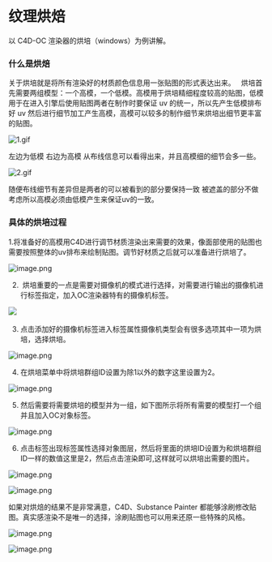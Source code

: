 # 纹理烘焙

以 C4D-OC 渲染器的烘培（windows）为例讲解。

### 什么是烘焙

关于烘培就是将所有渲染好的材质颜色信息用一张贴图的形式表达出来。
 
烘培首先需要两组模型：一个高模，一个低模。高模用于烘培精细程度较高的贴图，低模用于在进入引擎后使用贴图两者在制作时要保证 uv 的统一，所以先产生低模排布好 uv 然后进行细节加工产生高模，高模可以较多的制作细节来烘培出细节更丰富的贴图。


![1.gif](https://intranetproxy.alipay.com/skylark/lark/0/2019/gif/35863/1575542283675-b8449bec-6071-45da-a22c-ccda8cca17b9.gif#align=left&display=inline&height=176&margin=%5Bobject%20Object%5D&name=1.gif&originHeight=176&originWidth=401&size=35087&status=done&style=none&width=401)

左边为低模 右边为高模 从布线信息可以看得出来，并且高模细的细节会多一些。

![2.gif](https://intranetproxy.alipay.com/skylark/lark/0/2019/gif/35863/1575542372069-0d12d79c-48cb-437d-8459-7b108c6bd13f.gif#align=left&display=inline&height=176&margin=%5Bobject%20Object%5D&name=2.gif&originHeight=176&originWidth=401&size=56229&status=done&style=none&width=401)

随便布线细节有差异但是两者的可以被看到的部分要保持一致 被遮盖的部分不做考虑所以高模必须由低模产生来保证uv的一致。


### 具体的烘培过程

1.将准备好的高模用C4D进行调节材质渲染出来需要的效果，像面部使用的贴图也需要按照整体的uv排布来绘制贴图。调节好材质之后就可以准备进行烘培了。

![image.png](https://intranetproxy.alipay.com/skylark/lark/0/2019/png/35863/1575542465935-40c0a4e6-05f4-4971-a641-43381d77c177.png#align=left&display=inline&height=288&margin=%5Bobject%20Object%5D&name=image.png&originHeight=575&originWidth=531&size=315013&status=done&style=none&width=265.5)


2.  烘培重要的一点是需要对摄像机的模式进行选择，对需要进行输出的摄像机进行标签指定，加入OC渲染器特有的摄像机标签。

![](https://intranetproxy.alipay.com/skylark/lark/0/2019/png/35863/1575542491611-fe624337-5647-4dfc-a431-764aa73e3719.png#align=left&display=inline&height=304&margin=%5Bobject%20Object%5D&originHeight=608&originWidth=646&status=done&style=none&width=323)                                      


3. 点击添加好的摄像机标签进入标签属性摄像机类型会有很多选项其中一项为烘培，选择烘培。

![image.png](https://intranetproxy.alipay.com/skylark/lark/0/2019/png/35863/1575542512084-eddf6219-e4f2-469e-b432-52688727eadb.png#align=left&display=inline&height=274&margin=%5Bobject%20Object%5D&name=image.png&originHeight=547&originWidth=680&size=106104&status=done&style=none&width=340)


4. 在烘培菜单中将烘培群组ID设置为除1以外的数字这里设置为2。

![image.png](https://intranetproxy.alipay.com/skylark/lark/0/2019/png/35863/1575542530282-1f86f98e-2416-4bc2-8a51-1cfd02e8891e.png#align=left&display=inline&height=283&margin=%5Bobject%20Object%5D&name=image.png&originHeight=566&originWidth=996&size=113806&status=done&style=none&width=498)


5. 然后需要将需要烘培的模型并为一组，如下图所示将所有需要的模型打一个组并且加入OC对象标签。

![image.png](https://intranetproxy.alipay.com/skylark/lark/0/2019/png/35863/1575542550265-48752393-a119-4b21-8ded-b31fadd6f590.png#align=left&display=inline&height=375&margin=%5Bobject%20Object%5D&name=image.png&originHeight=750&originWidth=647&size=171653&status=done&style=none&width=323.5)


6. 点击标签出现标签属性选择对象图层，然后将里面的烘培ID设置为和烘培群组ID一样的数值这里是2，然后点击渲染即可,这样就可以烘培出需要的图片。

![image.png](https://intranetproxy.alipay.com/skylark/lark/0/2019/png/35863/1575542555802-ec5edde6-658a-4196-9542-a11431594fc2.png#align=left&display=inline&height=376&margin=%5Bobject%20Object%5D&name=image.png&originHeight=753&originWidth=1310&size=176004&status=done&style=none&width=655)

![image.png](https://intranetproxy.alipay.com/skylark/lark/0/2019/png/35863/1575542590195-1ad6492f-7416-4671-8989-166f3b9e14ff.png#align=left&display=inline&height=622&margin=%5Bobject%20Object%5D&name=image.png&originHeight=1243&originWidth=1206&size=1551397&status=done&style=none&width=603)


如果对烘焙的结果不是非常满意，C4D、Substance Painter 都能够涂刷修改贴图。真实感渲染不是唯一的选择，涂刷贴图也可以用来还原一些特殊的风格。

![image.png](https://intranetproxy.alipay.com/skylark/lark/0/2020/png/76063/1591887902369-2c2103e1-1057-45b5-83f9-b621a29c1ad5.png#align=left&display=inline&height=332&margin=%5Bobject%20Object%5D&name=image.png&originHeight=738&originWidth=1456&size=594376&status=done&style=none&width=655)

![image.png](https://intranetproxy.alipay.com/skylark/lark/0/2020/png/76063/1591941521115-3d562946-2981-40d0-a89d-60bccec0a96a.png#align=left&display=inline&height=603&margin=%5Bobject%20Object%5D&name=image.png&originHeight=1206&originWidth=2580&size=2820427&status=done&style=none&width=1290)
